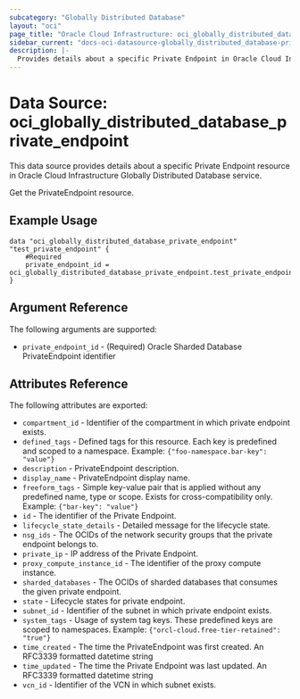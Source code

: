```yaml
---
subcategory: "Globally Distributed Database"
layout: "oci"
page_title: "Oracle Cloud Infrastructure: oci_globally_distributed_database_private_endpoint"
sidebar_current: "docs-oci-datasource-globally_distributed_database-private_endpoint"
description: |-
  Provides details about a specific Private Endpoint in Oracle Cloud Infrastructure Globally Distributed Database service
---
```


# Data Source: oci_globally_distributed_database_private_endpoint
This data source provides details about a specific Private Endpoint resource in Oracle Cloud Infrastructure Globally Distributed Database service.

Get the PrivateEndpoint resource.


## Example Usage

```hcl
data "oci_globally_distributed_database_private_endpoint" "test_private_endpoint" {
	#Required
	private_endpoint_id = oci_globally_distributed_database_private_endpoint.test_private_endpoint.id
}
```

## Argument Reference

The following arguments are supported:

* `private_endpoint_id` - (Required) Oracle Sharded Database PrivateEndpoint identifier


## Attributes Reference

The following attributes are exported:

* `compartment_id` - Identifier of the compartment in which private endpoint exists.
* `defined_tags` - Defined tags for this resource. Each key is predefined and scoped to a namespace. Example: `{"foo-namespace.bar-key": "value"}` 
* `description` - PrivateEndpoint description.
* `display_name` - PrivateEndpoint display name.
* `freeform_tags` - Simple key-value pair that is applied without any predefined name, type or scope. Exists for cross-compatibility only. Example: `{"bar-key": "value"}` 
* `id` - The identifier of the Private Endpoint.
* `lifecycle_state_details` - Detailed message for the lifecycle state.
* `nsg_ids` - The OCIDs of the network security groups that the private endpoint belongs to. 
* `private_ip` - IP address of the Private Endpoint.
* `proxy_compute_instance_id` - The identifier of the proxy compute instance.
* `sharded_databases` - The OCIDs of sharded databases that consumes the given private endpoint.
* `state` - Lifecycle states for private endpoint.
* `subnet_id` - Identifier of the subnet in which private endpoint exists.
* `system_tags` - Usage of system tag keys. These predefined keys are scoped to namespaces. Example: `{"orcl-cloud.free-tier-retained": "true"}` 
* `time_created` - The time the PrivateEndpoint was first created. An RFC3339 formatted datetime string
* `time_updated` - The time the Private Endpoint was last updated. An RFC3339 formatted datetime string
* `vcn_id` - Identifier of the VCN in which subnet exists.

